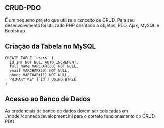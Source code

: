 ## CRUD-PDO
É um pequeno projeto que utiliza o conceito de CRUD. 
Para seu desenvolvimento foi utilizado PHP orientado 
a objetos, PDO, Ajax, MySQL e Bootstrap.

## Criação da Tabela no MySQL
```
CREATE TABLE `users` (
  id INT NOT NULL AUTO_INCREMENT,
  full_name VARCHAR(80) NOT NULL,
  email VARCHAR(50) NOT NULL,
  phone VARCHAR(11) NOT NULL,
  PRIMARY KEY (`id`) USING BTREE
)
```

## Acesso ao Banco de Dados
As credenciais do banco de dados devem ser colocadas 
em ./model/connect/development.ini para o correto
funcionamento do CRUD-PDO.